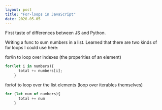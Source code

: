 ```yaml
---
layout: post
title: "For-loops in JavaScript"
date: 2020-05-05        
---
```


First taste of differences between JS and Python. 

Writing a func to sum numbers in a list. Learned that there are two kinds of for loops I could use here: 

for/in to loop over indexes (the properities of an element)
```javascript
for(let i in numbers){
      total += numbers[i];
    }
```
for/of to loop over the list elements (loop over iterables themselves) 
```javascript
for (let num of numbers){
      total += num
    }
```


